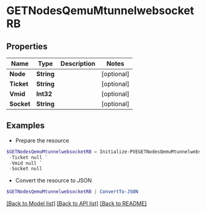 # GETNodesQemuMtunnelwebsocketRB
## Properties

Name | Type | Description | Notes
------------ | ------------- | ------------- | -------------
**Node** | **String** |  | [optional] 
**Ticket** | **String** |  | [optional] 
**Vmid** | **Int32** |  | [optional] 
**Socket** | **String** |  | [optional] 

## Examples

- Prepare the resource
```powershell
$GETNodesQemuMtunnelwebsocketRB = Initialize-PVEGETNodesQemuMtunnelwebsocketRB  -Node null `
 -Ticket null `
 -Vmid null `
 -Socket null
```

- Convert the resource to JSON
```powershell
$GETNodesQemuMtunnelwebsocketRB | ConvertTo-JSON
```

[[Back to Model list]](../README.md#documentation-for-models) [[Back to API list]](../README.md#documentation-for-api-endpoints) [[Back to README]](../README.md)

